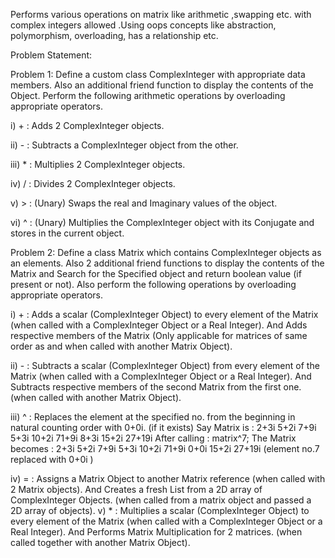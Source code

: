 Performs various operations on matrix like arithmetic ,swapping etc. with complex integers allowed .Using oops concepts like abstraction, polymorphism, overloading, has a relationship etc.

Problem Statement:

Problem 1: Define a custom class ComplexInteger with appropriate data members. Also an
additional friend function to display the contents of the Object. Perform the following
arithmetic operations by overloading appropriate operators.

i) + : Adds 2 ComplexInteger objects.

ii) - : Subtracts a ComplexInteger object from the other.

iii) * : Multiplies 2 ComplexInteger objects.

iv) / : Divides 2 ComplexInteger objects.

v) > : (Unary) Swaps the real and Imaginary values of the object.

vi) ^ : (Unary) Multiplies the ComplexInteger object with its Conjugate and stores in the current object.

Problem 2: Define a class Matrix  which contains ComplexInteger objects as an
elements. Also 2 additional friend functions to display the contents of the Matrix and Search for
the Specified object and return boolean value (if present or not). Also perform the following
operations by overloading appropriate operators.

i) + : Adds a scalar (ComplexInteger Object) to every element of the Matrix
(when called with a ComplexInteger Object or a Real Integer).
And
Adds respective members of the Matrix (Only applicable for matrices of
same order as and when called with another Matrix Object).

ii) - : Subtracts a scalar (ComplexInteger Object) from every element of the
Matrix (when called with a ComplexInteger Object or a Real Integer).
And
Subtracts respective members of the second Matrix from the first one.
(when called with another Matrix Object).

iii) ^ : Replaces the element at the specified no. from the beginning in natural
counting order with 0+0i. (if it exists)
Say Matrix is :
2+3i 5+2i 7+9i
5+3i 10+2i 71+9i
8+3i 15+2i 27+19i
After calling :
matrix^7;
The Matrix becomes :
2+3i 5+2i 7+9i
5+3i 10+2i 71+9i
0+0i 15+2i 27+19i
(element no.7 replaced with 0+0i )

iv) = : Assigns a Matrix Object to another Matrix reference (when called with 2
Matrix objects).
And
Creates a fresh List from a 2D array of ComplexInteger Objects. (when
called from a matrix object and passed a 2D array of objects).
v) * : Multiplies a scalar (ComplexInteger Object) to every element of the
Matrix (when called with a ComplexInteger Object or a Real Integer).
And
Performs Matrix Multiplication for 2 matrices. (when called together
with another Matrix Object).
